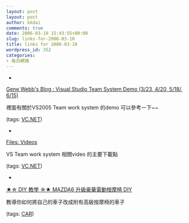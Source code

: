 ```yaml
---
layout: post
layout: post
author: kkdai
comments: true
date: 2006-03-10 15:43:55+00:00
slug: links-for-2006-03-10
title: links for 2006-03-10
wordpress_id: 352
categories:
- 每日網摘
---
```



	
  * 
		

[Gene Webb's Blog : Visual Studio Team System Demo (3/23, 4/20, 5/18/, 6/15)](http://blogs.msdn.com/genewebb/archive/2006/03/09/547158.aspx)


		

裡面有關於VS2005 Team work system 的demo 可以參考一下~~


		

(tags: [VC.NET](http://del.icio.us/kkdai/VC.NET))


	

	
  * 
		

[Files: Videos](http://vstsrocks.net/files/10/default.aspx)


		

VS Team work system 相關video 的主要下載點


		

(tags: [VC.NET](http://del.icio.us/kkdai/VC.NET))


	

	
  * 
		

[★☆ DIY 教學 ☆★ MAZDA6 升級豪華電動按摩椅 DIY](http://www.moveart.idv.tw/07_diy_24_6.htm)


		

教導你如何將自己的車子改成附有高級按摩椅的車子


		

(tags: [CAR](http://del.icio.us/kkdai/CAR))


	


